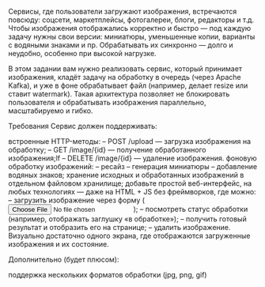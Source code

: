 Сервисы, где пользователи загружают изображения, встречаются повсюду: соцсети, маркетплейсы, фотогалереи, блоги, редакторы и т.д. Чтобы изображения отображались корректно и быстро — под каждую задачу нужны свои версии: миниатюры, уменьшенные копии, варианты с водяными знаками и пр. Обрабатывать их синхронно — долго и неудобно, особенно при высокой нагрузке.

В этом задании вам нужно реализовать сервис, который принимает изображения, кладёт задачу на обработку в очередь (через Apache Kafka), и уже в фоне обрабатывает файл (например, делает resize или ставит watermark). Такая архитектура позволяет не блокировать пользователя и обрабатывать изображения параллельно, масштабируемо и гибко.

Требования
Сервис должен поддерживать:

встроенные HTTP-методы:
– POST /upload — загрузка изображения на обработку;
– GET /image/{id} — получение обработанного изображения;lf
– DELETE /image/{id} — удаление изображения.
фоновую обработку изображений:
– ресайз
– генерация миниатюры
– добавление водяных знаков;
хранение исходных и обработанных изображений в отдельном файловом хранилище;
добавьте простой веб-интерфейс, на любых технологиях — даже на HTML + JS без фреймворков, где можно:
    – загрузить изображение через форму (<input type="file">);
– посмотреть статус обработки (например, отображать заглушку «в обработке»);
– получить готовый результат и отобразить его на странице;
– удалить изображение.
Визуально достаточно одного экрана, где отображаются загруженные изображения и их состояние. 

Дополнительно (будет плюсом):

поддержка нескольких форматов обработки (jpg, png, gif)